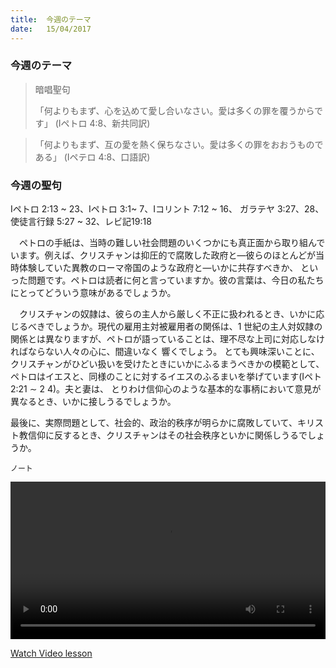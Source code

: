 ```yaml
---
title:  今週のテーマ
date:   15/04/2017
---
```


### 今週のテーマ

> <p>暗唱聖句</p>
> 「何よりもまず、心を込めて愛し合いなさい。愛は多くの罪を覆うからです」	(Iペトロ 4:8、新共同訳)

> <p></p>
>「何よりもまず、互の愛を熱く保ちなさい。愛は多くの罪をおおうものである」	(Iペテロ 4:8、口語訳)

### 今週の聖句

Iペトロ 2:13 ~ 23、Iペトロ 3:1~ 7、Iコリント 7:12 ~ 16、	ガラテヤ 3:27、28、使徒言行録 5:27 ~ 32、レビ記19:18

　ペトロの手紙は、当時の難しい社会問題のいくつかにも真正面から取り組んでいます。例えば、クリスチャンは抑圧的で腐敗した政府と―彼らのほとんどが当時体験していた異教のローマ帝国のような政府と―いかに共存すべきか、 といった問題です。ペトロは読者に何と言っていますか。彼の言葉は、今日の私たちにとってどういう意味があるでしょうか。

　クリスチャンの奴隷は、彼らの主人から厳しく不正に扱われるとき、いかに応じるべきでしょうか。現代の雇用主対被雇用者の関係は、1 世紀の主人対奴隷の関係とは異なりますが、ペトロが語っていることは、理不尽な上司に対応しなければならない人々の心に、間違いなく 響くでしょう。 とても興味深いことに、クリスチャンがひどい扱いを受けたときにいかにふるまうべきかの模範として、ペトロはイエスと、同様のことに対するイエスのふるまいを挙げています(Iペト2:21 ∼ 2 4)。夫と妻は、 とりわけ信仰心のような基本的な事柄において意見が異なるとき、いかに接しうるでしょうか。

最後に、実際問題として、社会的、政治的秩序が明らかに腐敗していて、キリスト教信仰に反するとき、クリスチャンはその社会秩序といかに関係しうるでしょうか。

`ノート`

<video width="100%" controls>
<source src="http://brightcove04.brightcove.com/hd2/41/4296287217001/201704/4296287217001_5398243872001_5398239216001.mp4?pubId=4296287217001&videoId=5398239216001" type="video/mp4" >
</video>

<a href="http://www.hopechannel.jp/church-channel/%E5%8B%95%E7%94%BB%E8%A9%B3%E7%B4%B0/ml/%E8%81%96%E6%9B%B8%E7%A0%94%E7%A9%B6%E3%82%AC%E3%82%A4%E3%83%89/%E8%81%96%E6%9B%B8%E7%A0%94%E7%A9%B6%E3%82%AC%E3%82%A4%E3%83%892%E6%9C%9F4%E8%AA%B2%E7%A4%BE%E4%BC%9A%E7%9A%84%E9%96%A2%E4%BF%82/">Watch Video lesson</a>
